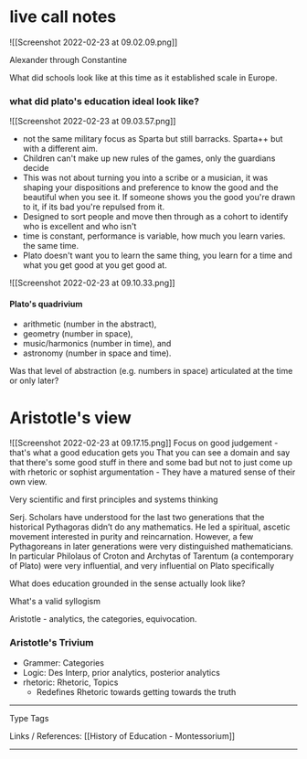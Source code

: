 # live call notes 
![[Screenshot 2022-02-23 at 09.02.09.png]]

Alexander through Constantine

What did schools look like at this time as it established scale in Europe.

### what did plato's education ideal look like?
![[Screenshot 2022-02-23 at 09.03.57.png]]

- not the same military focus as Sparta but still barracks. Sparta++ but with a different aim.
- Children can't make up new rules of the games, only the guardians decide
- This was not about turning you into a scribe or a musician, it was shaping your dispositions and preference to know the good and the beautiful when you see it. If someone shows you the good you're drawn to it, if its bad you're repulsed from it. 
- Designed to sort people and move then through as a cohort to identify who is excellent and who isn't
- time is constant, performance is variable, how much you learn varies. the same time. 
- Plato doesn't want you to learn the same thing, you learn for a time and what you get good at you get good at. 

![[Screenshot 2022-02-23 at 09.10.33.png]]



#### Plato's quadrivium

- arithmetic (number in the abstract), 
- geometry (number in space), 
- music/harmonics (number in time), and 
- astronomy (number in space and time).

Was that level of abstraction (e.g. numbers in space) articulated at the time or only later?

# Aristotle's view

![[Screenshot 2022-02-23 at 09.17.15.png]]
Focus on good judgement - that's what a good education gets you
That you can see a domain and say that there's some good stuff in there and some bad but not to just come up with rhetoric or sophist argumentation - They have a matured sense of their own view. 

Very scientific and first principles and systems thinking

Serj. Scholars have understood for the last two generations that the historical Pythagoras didn’t do any mathematics. He led a spiritual, ascetic movement interested in purity and reincarnation. However, a few Pythagoreans in later generations were very distinguished mathematicians. In particular Philolaus of Croton and Archytas of Tarentum (a contemporary of Plato) were very influential, and very influential on Plato specifically

What does education grounded in the sense actually look like?

What's a valid syllogism

Aristotle - analytics, the categories, equivocation.

### Aristotle's Trivium 

- Grammer: Categories 
- Logic: Des Interp, prior analytics, posterior analytics 
- rhetoric: Rhetoric, Topics
	- Redefines Rhetoric towards getting towards the truth




---
Type 
Tags 

Links / References:
[[History of Education - Montessorium]]



---